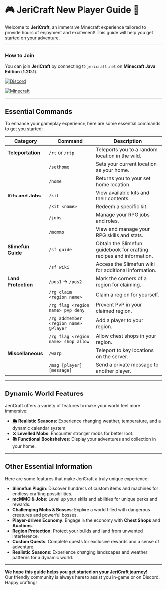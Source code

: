 # 🎮 JeriCraft New Player Guide 🌟

Welcome to **JeriCraft**, an immersive Minecraft experience tailored to provide hours of enjoyment and excitement! This
guide will help you get started on your adventure.

---

### **How to Join**

You can join **JeriCraft** by connecting to `jericraft.net` on **Minecraft Java Edition** (**1.20.1**).

[![Discord](https://img.shields.io/badge/Discord-Join_Our_Server-7289DA?style=for-the-badge&logo=discord)](https://discord.gg/wuVcM9AZrr)

[![Minecraft](https://img.shields.io/badge/Minecraft-1.20.1-00AF54?style=for-the-badge&logo=curseforge)](jericraft.net)

---

## **Essential Commands**

To enhance your gameplay experience, here are some essential commands to get you started:

| **Category**        | **Command**                           | **Description**                                                     |
|---------------------|---------------------------------------|---------------------------------------------------------------------|
| **Teleportation**   | `/rt` or `/rtp`                       | Teleports you to a random location in the wild.                     |
|                     | `/sethome`                            | Sets your current location as your home.                            |
|                     | `/home`                               | Returns you to your set home location.                              |
| **Kits and Jobs**   | `/kit`                                | View available kits and their contents.                             |
|                     | `/kit <name>`                         | Redeem a specific kit.                                              |
|                     | `/jobs`                               | Manage your RPG jobs and roles.                                     |
|                     | `/mcmmo`                              | View and manage your RPG skills and stats.                          |
| **Slimefun Guide**  | `/sf guide`                           | Obtain the Slimefun guidebook for crafting recipes and information. |
|                     | `/sf wiki`                            | Access the Slimefun wiki for additional information.                |
| **Land Protection** | `/pos1` → `/pos2`                     | Mark the corners of a region for claiming.                          |
|                     | `/rg claim <region name>`             | Claim a region for yourself.                                        |
|                     | `/rg flag <region name> pvp deny`     | Prevent PvP in your claimed region.                                 |
|                     | `/rg addmember <region name> @Player` | Add a player to your region.                                        |
|                     | `/rg flag <region name> shop allow`   | Allow chest shops in your region.                                   |
| **Miscellaneous**   | `/warp`                               | Teleport to key locations on the server.                            |
|                     | `/msg [player] [message]`             | Send a private message to another player.                           |

---

## **Dynamic World Features**

JeriCraft offers a variety of features to make your world feel more immersive:

- **🌦️ Realistic Seasons**: Experience changing weather, temperature, and a dynamic calendar system.
- **⚔️ Levelled Mobs**: Encounter stronger mobs for better loot.
- **📚 Functional Bookshelves**: Display your adventures and collection in your home.

---

## **Other Essential Information**

Here are some features that make JeriCraft a truly unique experience:

- **Slimefun Plugin**: Discover hundreds of custom items and machines for endless crafting possibilities.
- **mcMMO & Jobs**: Level up your skills and abilities for unique perks and rewards.
- **Challenging Mobs & Bosses**: Explore a world filled with dangerous creatures and powerful bosses.
- **Player-driven Economy**: Engage in the economy with **Chest Shops** and **Auctions**.
- **Region Protection**: Protect your builds and land from unwanted interference.
- **Custom Quests**: Complete quests for exclusive rewards and a sense of adventure.
- **Realistic Seasons**: Experience changing landscapes and weather patterns for a dynamic world.

---

**We hope this guide helps you get started on your JeriCraft journey!**  
Our friendly community is always here to assist you in-game or on Discord. Happy crafting!